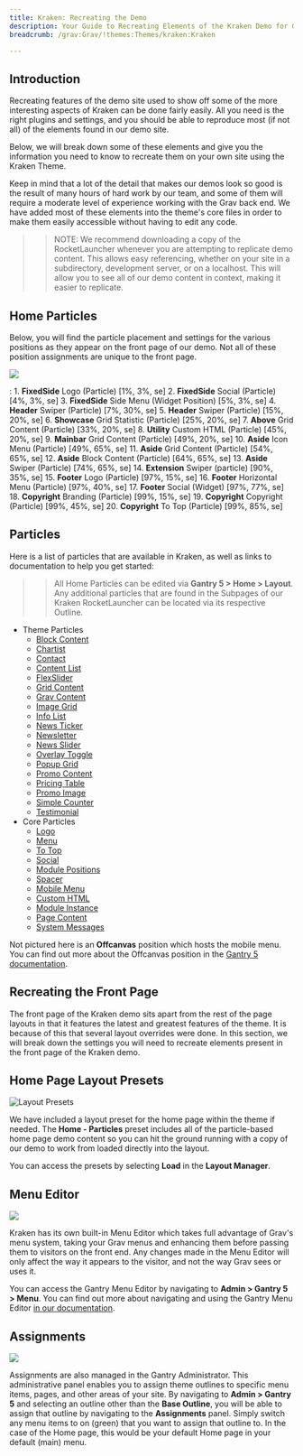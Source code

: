 ```yaml
---
title: Kraken: Recreating the Demo
description: Your Guide to Recreating Elements of the Kraken Demo for Grav
breadcrumb: /grav:Grav/!themes:Themes/kraken:Kraken

---
```


Introduction
-----

Recreating features of the demo site used to show off some of the more interesting aspects of Kraken can be done fairly easily. All you need is the right plugins and settings, and you should be able to reproduce most (if not all) of the elements found in our demo site.

Below, we will break down some of these elements and give you the information you need to know to recreate them on your own site using the Kraken Theme.

Keep in mind that a lot of the detail that makes our demos look so good is the result of many hours of hard work by our team, and some of them will require a moderate level of experience working with the Grav back end. We have added most of these elements into the theme's core files in order to make them easily accessible without having to edit any code.

>> NOTE: We recommend downloading a copy of the RocketLauncher whenever you are attempting to replicate demo content. This allows easy referencing, whether on your site in a subdirectory, development server, or on a localhost. This will allow you to see all of our demo content in context, making it easier to replicate.

Home Particles
-----

Below, you will find the particle placement and settings for the various positions as they appear on the front page of our demo. Not all of these position assignments are unique to the front page.

![](assets/kraken.jpeg)

:   1. **FixedSide** Logo (Particle) [1%, 3%, se]
    2. **FixedSide** Social (Particle) [4%, 3%, se]
    3. **FixedSide** Side Menu (Widget Position) [5%, 3%, se]
    4. **Header** Swiper (Particle) [7%, 30%, se]
    5. **Header** Swiper (Particle) [15%, 20%, se]
    6. **Showcase** Grid Statistic (Particle) [25%, 20%, se]
    7. **Above** Grid Content (Particle) [33%, 20%, se]
    8. **Utility** Custom HTML (Particle) [45%, 20%, se]
    9. **Mainbar** Grid Content (Particle) [49%, 20%, se]
    10. **Aside** Icon Menu (Particle) [49%, 65%, se]
    11. **Aside** Grid Content (Particle) [54%, 65%, se]
    12. **Aside** Block Content (Particle) [64%, 65%, se]
    13. **Aside** Swiper (Particle) [74%, 65%, se]
    14. **Extension** Swiper (particle) [90%, 35%, se]
    15. **Footer** Logo (Particle) [97%, 15%, se]
    16. **Footer** Horizontal Menu (Particle) [97%, 40%, se]
    17. **Footer** Social (Widget) [97%, 77%, se]
    18. **Copyright** Branding (Particle) [99%, 15%, se]
    19. **Copyright** Copyright (Particle) [99%, 45%, se]
    20. **Copyright** To Top (Particle) [99%, 85%, se]

Particles
-----

Here is a list of particles that are available in Kraken, as well as links to documentation to help you get started:

>> All Home Particles can be edited via **Gantry 5 > Home > Layout**. Any additional particles that are found in the Subpages of our Kraken RocketLauncher can be located via its respective Outline.

* Theme Particles
    - [Block Content](particle_block.md)
    - [Chartist](particle_chartist.md)
    - [Contact](particle_contact.md)
    - [Content List](particle_contentlist.md)
    - [FlexSlider](particle_flexslider.md)
    - [Grid Content](particle_gridcontent.md)
    - [Grav Content](particle_grav.md)
    - [Image Grid](particle_image.md)
    - [Info List](particle_info.md)
    - [News Ticker](particle_newsticker.md)
    - [Newsletter](particle_newsletter.md)
    - [News Slider](particle_newsslider.md)
    - [Overlay Toggle](particle_overlay.md)
    - [Popup Grid](particle_popupgrid.md)
    - [Promo Content](particle_promocontent.md)
    - [Pricing Table](particle_pricing.md)
    - [Promo Image](particle_promoimage.md)
    - [Simple Counter](particle_simplecounter.md)
    - [Testimonial](particle_testimonial.md)
* Core Particles 
    - [Logo](http://docs.gantry.org/gantry5/particles/logo)
    - [Menu](http://docs.gantry.org/gantry5/particles/menu-control)
    - [To Top](http://docs.gantry.org/gantry5/particles/to-top)
    - [Social](http://docs.gantry.org/gantry5/particles/social)
    - [Module Positions](http://docs.gantry.org/gantry5/particles/position)
    - [Spacer](http://docs.gantry.org/gantry5/particles/spacer)
    - [Mobile Menu](http://docs.gantry.org/gantry5/particles/mobile-menu)
    - [Custom HTML](http://docs.gantry.org/gantry5/particles/custom-html)
    - [Module Instance](http://docs.gantry.org/gantry5/particles/module-instance)
    - [Page Content](http://docs.gantry.org/gantry5/particles/page-content)
    - [System Messages](http://docs.gantry.org/gantry5/particles/system-messages)

Not pictured here is an **Offcanvas** position which hosts the mobile menu. You can find out more about the Offcanvas position in the [Gantry 5 documentation](http://docs.gantry.org/gantry5/configure/layout-manager#offcanvas-section).

Recreating the Front Page
-----

The front page of the Kraken demo sits apart from the rest of the page layouts in that it features the latest and greatest features of the theme. It is because of this that several layout overrides were done. In this section, we will break down the settings you will need to recreate elements present in the front page of the Kraken demo.

Home Page Layout Presets
-----

![Layout Presets](assets/layout_presets.jpeg)

We have included a layout preset for the home page within the theme if needed. The **Home - Particles** preset includes all of the particle-based home page demo content so you can hit the ground running with a copy of our demo to work from loaded directly into the layout.

You can access the presets by selecting **Load** in the **Layout Manager**.

Menu Editor
-----

![](assets/menu_1.jpeg)

Kraken has its own built-in Menu Editor which takes full advantage of Grav's menu system, taking your Grav menus and enhancing them before passing them to visitors on the front end. Any changes made in the Menu Editor will only affect the way it appears to the visitor, and not the way Grav sees or uses it.

You can access the Gantry Menu Editor by navigating to **Admin > Gantry 5 > Menu**. You can find out more about navigating and using the Gantry Menu Editor [in our documentation](http://docs.gantry.org/gantry5/configure/menu-editor).

Assignments
-----

![](assets/assignments_1.jpeg)

Assignments are also managed in the Gantry Administrator. This administrative panel enables you to assign theme outlines to specific menu items, pages, and other areas of your site. By navigating to **Admin > Gantry 5** and selecting an outline other than the **Base Outline**, you will be able to assign that outline by navigating to the **Assignments** panel. Simply switch any menu items to on (green) that you want to assign that outline to. In the case of the Home page, this would be your default Home page in your default (main) menu.
